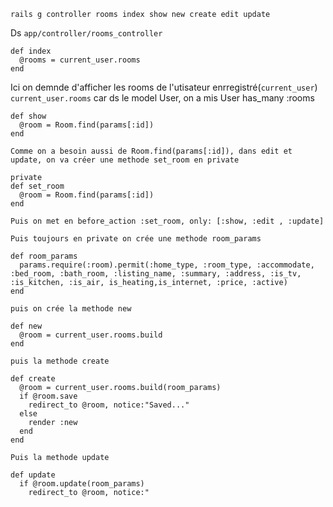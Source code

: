 ```
rails g controller rooms index show new create edit update
```

Ds ```app/controller/rooms_controller```
```
def index
  @rooms = current_user.rooms
end
```
Ici on demnde d'afficher les rooms de l'utisateur enrregistré(```current_user```)
```current_user.rooms``` car ds le model User, on a mis User has_many :rooms

```
def show
  @room = Room.find(params[:id])
end

Comme on a besoin aussi de Room.find(params[:id]), dans edit et update, on va créer une methode set_room en private

private
def set_room
  @room = Room.find(params[:id])
end

Puis on met en before_action :set_room, only: [:show, :edit , :update]

Puis toujours en private on crée une methode room_params

def room_params
  params.require(:room).permit(:home_type, :room_type, :accommodate, :bed_room, :bath_room, :listing_name, :summary, :address, :is_tv, :is_kitchen, :is_air, is_heating,is_internet, :price, :active)
end

puis on crée la methode new

def new
  @room = current_user.rooms.build
end

puis la methode create

def create
  @room = current_user.rooms.build(room_params)
  if @room.save
    redirect_to @room, notice:"Saved..."
  else
    render :new
  end
end

Puis la methode update

def update
  if @room.update(room_params)
    redirect_to @room, notice:"


  
